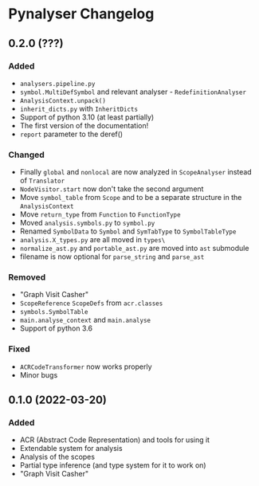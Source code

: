 # Pynalyser Changelog

## 0.2.0 (???)

### Added
- `analysers.pipeline.py`
- `symbol.MultiDefSymbol` and relevant analyser - `RedefinitionAnalyser`
- `AnalysisContext.unpack()`
- `inherit_dicts.py` with `InheritDicts`
- Support of python 3.10 (at least partially)
- The first version of the documentation!
- `report` parameter to the deref()

### Changed
- Finally `global` and `nonlocal` are now analyzed in `ScopeAnalyser` instead of `Translator`
- `NodeVisitor.start` now don't take the second argument
- Move `symbol_table` from `Scope` and to be a separate structure in the `AnalysisContext`
- Move `return_type` from `Function` to `FunctionType`
- Moved `analysis.symbols.py` to `symbol.py`
- Renamed `SymbolData` to `Symbol` and `SymTabType` to `SymbolTableType`
- `analysis.X_types.py` are all moved in `types\`
- `normalize_ast.py` and `portable_ast.py` are moved into `ast` submodule
- filename is now optional for `parse_string` and `parse_ast`

### Removed
- "Graph Visit Casher"
- `ScopeReference` `ScopeDefs` from `acr.classes`
- `symbols.SymbolTable`
- `main.analyse_context` and `main.analyse`
- Support of python 3.6

### Fixed
- `ACRCodeTransformer` now works properly
- Minor bugs

## 0.1.0 (2022-03-20)
### Added
- ACR (Abstract Code Representation) and tools for using it
- Extendable system for analysis
- Analysis of the scopes
- Partial type inference (and type system for it to work on)
- "Graph Visit Casher"
